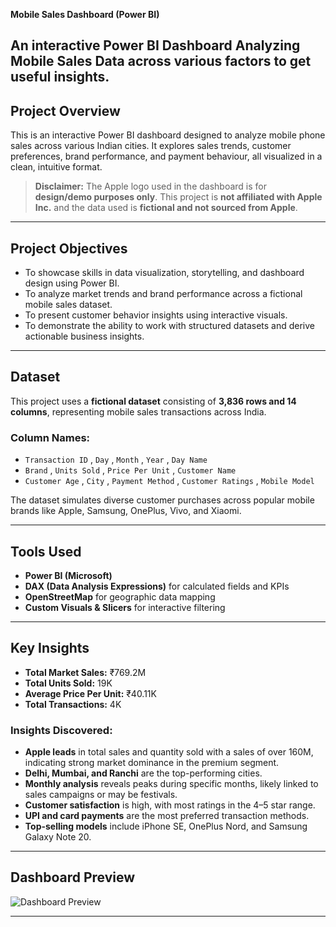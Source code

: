 
**Mobile Sales Dashboard (Power BI)**

An interactive Power BI Dashboard Analyzing Mobile Sales Data across various factors to get useful insights.
---

##  Project Overview

This is an interactive Power BI dashboard designed to analyze mobile phone sales across various Indian cities. It explores sales trends, customer preferences, brand performance, and payment behaviour, all visualized in a clean, intuitive format.

>  **Disclaimer:** The Apple logo used in the dashboard is for **design/demo purposes only**. This project is **not affiliated with Apple Inc.** and the data used is **fictional and not sourced from Apple**.
---

##  Project Objectives

- To showcase skills in data visualization, storytelling, and dashboard design using Power BI.
- To analyze market trends and brand performance across a fictional mobile sales dataset.
- To present customer behavior insights using interactive visuals.
- To demonstrate the ability to work with structured datasets and derive actionable business insights.

---

##  Dataset

This project uses a **fictional dataset** consisting of **3,836 rows and 14 columns**, representing mobile sales transactions across India.

###  Column Names:

- `Transaction ID` , `Day` , `Month` , `Year` , `Day Name`  
- `Brand` , `Units Sold` , `Price Per Unit` , `Customer Name`  
- `Customer Age` , `City` , `Payment Method` , `Customer Ratings` , `Mobile Model`

The dataset simulates diverse customer purchases across popular mobile brands like Apple, Samsung, OnePlus, Vivo, and Xiaomi.

---

##  Tools Used

- **Power BI (Microsoft)**
- **DAX (Data Analysis Expressions)** for calculated fields and KPIs
- **OpenStreetMap** for geographic data mapping
- **Custom Visuals & Slicers** for interactive filtering

---

##  Key Insights

- **Total Market Sales:** ₹769.2M  
- **Total Units Sold:** 19K  
- **Average Price Per Unit:** ₹40.11K  
- **Total Transactions:** 4K  

### Insights Discovered:
- **Apple leads** in total sales and quantity sold with a sales of over 160M, indicating strong market dominance in the premium segment.
- **Delhi, Mumbai, and Ranchi** are the top-performing cities.
- **Monthly analysis** reveals peaks during specific months, likely linked to sales campaigns or may be festivals.
- **Customer satisfaction** is high, with most ratings in the 4–5 star range.
- **UPI and card payments** are the most preferred transaction methods.
- **Top-selling models** include iPhone SE, OnePlus Nord, and Samsung Galaxy Note 20.

---

##  Dashboard Preview

![Dashboard Preview]()


---

